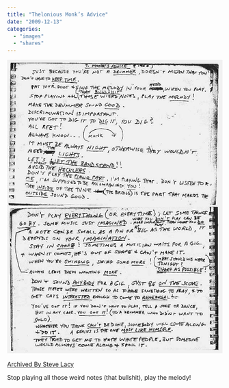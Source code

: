 ```yaml
---
title: "Thelonious Monk’s Advice"
date: "2009-12-13"
categories: 
  - "images"
  - "shares"
---
```


![](images/tumblr_kuk97nMxlk1qz4vrlo1_640.jpg)

[Archived By Steve Lacy](http://1heckofaguy.com/2009/01/03/thelonious-monks-advice-archived-by-steve-lacy/)

Stop playing all those weird notes (that bullshit), play the melody!
